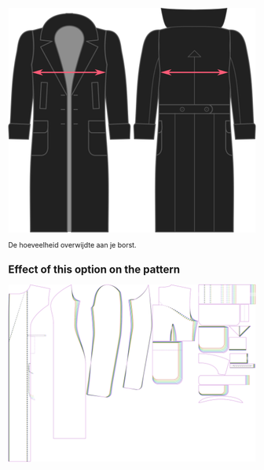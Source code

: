 ![Overwijdte borst](./chestease.svg)

De hoeveelheid overwijdte aan je borst.


## Effect of this option on the pattern
![This image shows the effect of this option by superimposing several variants that have a different value for this option](carlita_chestease_sample.svg "Effect of this option on the pattern")